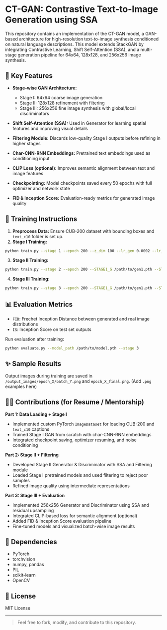 # CT-GAN: Contrastive Text-to-Image Generation using SSA

This repository contains an implementation of the CT-GAN model, a GAN-based architecture for high-resolution text-to-image synthesis conditioned on natural language descriptions. This model extends StackGAN by integrating Contrastive Learning, Shift Self-Attention (SSA), and a multi-stage generation pipeline for 64x64, 128x128, and 256x256 image synthesis.

## 🧠 Key Features

* **Stage-wise GAN Architecture:**

  * Stage I: 64x64 coarse image generation
  * Stage II: 128x128 refinement with filtering
  * Stage III: 256x256 fine image synthesis with global/local discriminators

* **Shift Self-Attention (SSA):** Used in Generator for learning spatial features and improving visual details

* **Filtering Module:** Discards low-quality Stage I outputs before refining in higher stages

* **Char-CNN-RNN Embeddings:** Pretrained text embeddings used as conditioning input

* **CLIP Loss (optional):** Improves semantic alignment between text and image features

* **Checkpointing:** Model checkpoints saved every 50 epochs with full optimizer and network state

* **FID & Inception Score:** Evaluation-ready metrics for generated image quality


## 🚀 Training Instructions

1. **Preprocess Data:** Ensure CUB-200 dataset with bounding boxes and `text_c10` folder is set up.
2. **Stage I Training:**

```bash
python train.py --stage 1 --epoch 200 --z_dim 100 --lr_gen 0.0002 --lr_dis 0.0002
```

3. **Stage II Training:**

```bash
python train.py --stage 2 --epoch 200 --STAGE1_G /path/to/gen1.pth --STAGE1_D /path/to/dis1.pth
```

4. **Stage III Training:**

```bash
python train.py --stage 3 --epoch 200 --STAGE1_G /path/to/gen1.pth --STAGE1_D /path/to/dis1.pth
```

## 📊 Evaluation Metrics

* `FID`: Frechet Inception Distance between generated and real image distributions
* `IS`: Inception Score on test set outputs

Run evaluation after training:

```bash
python evaluate.py --model_path /path/to/model.pth --stage 3
```

## ✨ Sample Results

Output images during training are saved in `/output_images/epoch_X/batch_Y.png` and `epoch_X_final.png`. (Add `.png` examples here)

## 👨‍💻 Contributions (for Resume / Mentorship)

**Part 1: Data Loading + Stage I**

* Implemented custom PyTorch `ImageDataset` for loading CUB-200 and `text_c10` captions
* Trained Stage I GAN from scratch with char-CNN-RNN embeddings
* Integrated checkpoint saving, optimizer resuming, and noise conditioning

**Part 2: Stage II + Filtering**

* Developed Stage II Generator & Discriminator with SSA and Filtering module
* Loaded Stage I pretrained models and used filtering to reject poor samples
* Refined image quality using intermediate representations

**Part 3: Stage III + Evaluation**

* Implemented 256x256 Generator and Discriminator using SSA and residual upsampling
* Integrated CLIP-based loss for semantic alignment (optional)
* Added FID & Inception Score evaluation pipeline
* Fine-tuned models and visualized batch-wise image results

## 📌 Dependencies

* PyTorch
* torchvision
* numpy, pandas
* PIL
* scikit-learn
* OpenCV

## 📜 License

MIT License

---

> Feel free to fork, modify, and contribute to this repository.
